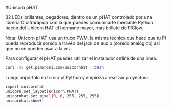 <!--
---
name: Unicorn pHAT
class: board
type: led
formfactor: pHAT
manufacturer: Pimoroni
description: 32 blindingly bright RGB LEDs on a single pHAT
url: http://shop.pimoroni.com/products/unicorn-phat
github: https://github.com/pimoroni/unicornhat
buy: http://shop.pimoroni.com/products/unicorn-phat
image: 'unicorn-phat.png'
pincount: 40
eeprom: yes
power:
  '2':
ground:
  '6':
  '9':
  '14':
  '20':
  '25':
  '30':
  '34':
  '39':
pin:
  '12':
    name: Data
    direction: output
    mode: pwm
    active: high
    description: WS2812 Data
install:
  'apt':
    - 'python-dev'
    - 'python3-dev'
  'python':
    - 'unicornhat'
  'python3':
    - 'unicornhat'
-->
#Unicorn pHAT

32 LEDs brillantes, cegadores, dentro de un pHAT controlado por una librería C ultrarápida con la que puedes comunicarte mediante Python hacen del Unicorn HAT el hermano mayor, más brillate de PiGlow.

Nota: Unicorn pHAT usa un truco PWM, la misma técnica que hace que tu Pi pueda reproducir sonido a través del jack de audio (sonido analógico) así que no se pueden usar a la vez.

Para configurar el pHAT puedes utilizar el instalador online de una línea.

```bash
curl -sS get.pimoroni.com/unicornhat | bash
```

Luego impórtalo en tu script Python y empieza a realizar proyectos:

```bash
import unicornhat
unicorn.set_layout(unicorn.PHAT)
unicornhat.set_pixel(0, 0, 255, 255, 255)
unicornhat.show()
```
